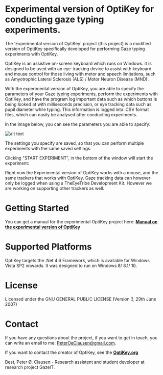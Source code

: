 # Experimental version of OptiKey for conducting gaze typing experiments.

The 'Experimental version of OptiKey' project (this project) is a modified version of OptiKey specifically developed for performing Gaze typing experiments with OptiKey.

OptiKey is an assistive on-screen keyboard which runs on Windows. It is designed to be used with an eye-tracking device to assist with keyboard and mouse control for those living with motor and speech limitations, such as Amyotrophic Lateral Sclerosis (ALS) / Motor Neuron Disease (MND).

With the experimental version of OptiKey, you are able to specify the parameters of your Gaze typing experiments, perform the experiments with OptiKey, and have the program log important data such as which buttons is being looked at with milliseconds precision, or eye tracking data such as pupil diameter while typing. This information is logged into .CSV format files, which can easily be analysed after conducting experiments.

In the image below, you can see the parameters you are able to specify:

![alt text](https://github.com/PeterOeClausen/OptiKey/blob/master/Manual/ImagesForManual/ExperimentMenu.png "ExperimentalMenu")

The settings you specify are saved, so that you can perform multiple experiments with the same saved settings.

Clicking "START EXPERIMENT", in the bottom of the window will start the experiment:

Right now the Experimental version of OptiKey works with a mouse, and the same trackers that works with OptiKey. Gaze tracking data can however only be logged when using a TheEyeTribe Development Kit. However we are working on supporting other trackers as well. 

# Getting Started

You can get a manual for the experimental OptiKey project here: [**Manual on the experimental version of OptiKey**](https://github.com/PeterOeClausen/OptiKey/raw/master/Manual/Manual%20on%20the%20experimental%20version%20of%20OptiKey.pdf)

# Supported Platforms

OptiKey targets the .Net 4.6 Framework, which is available for  Windows Vista SP2 onwards. It was designed to run on Windows 8/ 8.1/ 10.

# License

Licensed under the GNU GENERAL PUBLIC LICENSE (Version 3, 29th June 2007)

# Contact

If you have any questions about the project, if you want to get in touch, you can write an email to me: <PeterOeClausen@gmail.com>.

If you want to contact the creator of OptiKey, see the [**OptiKey.org**](https://github.com/OptiKey/OptiKey/wiki)

Best,
Peter Ø. Clausen - Research assistent and student developer at research project GazeIT.
